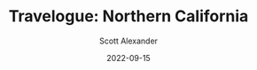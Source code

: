 ---
layout: podcast
title: "Travelogue: Northern California"
author: Scott Alexander
description: https://astralcodexten.substack.com/p/travelogue-northern-california
date: 2022-09-15
length: 33715
duration: 8
guid: travelogue-northern-california
---